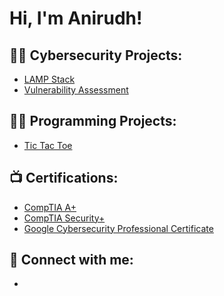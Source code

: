 <h1>Hi, I'm Anirudh!

<h2>👨‍💻 Cybersecurity Projects:</h2>

  - [LAMP Stack]()
  - [Vulnerability Assessment]()

<h2>👨‍💻 Programming Projects:</h2>

  - [Tic Tac Toe]()

<h2>📺 Certifications:</h2>

  - [CompTIA A+]()
  - [CompTIA Security+]()
  - [Google Cybersecurity Professional Certificate]()

<h2> 🤳 Connect with me:</h2>

  - [linkedin]: https://linkedin.com/in/anirudh-govinday-768139233/
